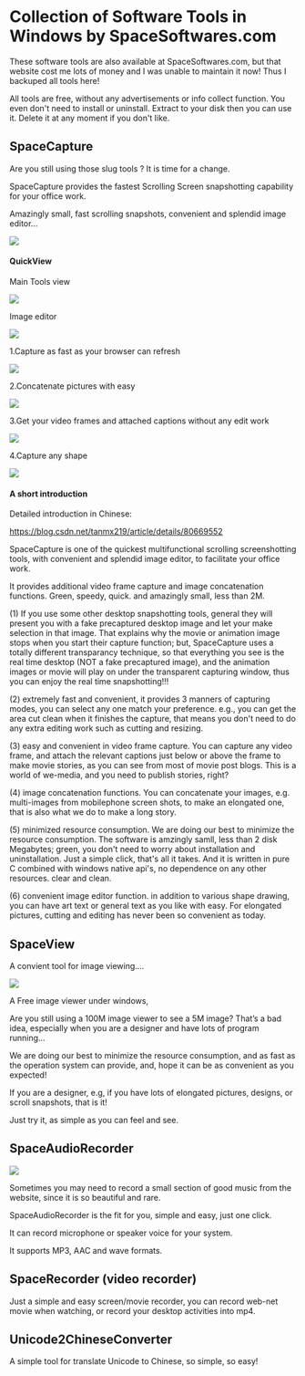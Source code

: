 # Collection of Software Tools in Windows by SpaceSoftwares.com



These software tools are also available at SpaceSoftwares.com, but that website cost me lots of money and I was unable to maintain it now! Thus I backuped all tools here!

All tools are free, without any advertisements or info collect function. You even don't need to install or uninstall. Extract to your disk then you can use it. Delete it at any moment if you don't like.



## SpaceCapture

Are you still using those slug tools ? It is time for a change.

SpaceCapture provides the fastest Scrolling Screen snapshotting capability for your office work.

Amazingly small,  fast scrolling snapshots, convenient and splendid image editor…



![](image/Effective-office-tool-300x133.jpg)

#### QuickView

Main Tools view

 ![](image/SpaceCapture107c.png)



Image editor

![](image/ImageEditor.png)

1.Capture as fast as your browser can refresh

![](image/ScrollScreenCapture.png)

2.Concatenate pictures with easy

![](image/Concatenations.png)

3.Get your video frames and attached captions without any edit work

![](image/VideoFrames2.png)



4.Capture any shape

![](image/RandomShape.png)





#### A short introduction

Detailed introduction in Chinese:

<https://blog.csdn.net/tanmx219/article/details/80669552>

SpaceCapture is one of the quickest multifunctional scrolling screenshotting tools, with convenient and splendid image editor, to facilitate your office work.

It provides additional video frame capture and image concatenation functions. Green, speedy, quick. and amazingly small, less than 2M.

(1)  If you use some other desktop snapshotting tools, general they will present you with a fake precaptured desktop image and let your make selection in that image. That explains why the movie or animation image stops when you start their capture function; but, SpaceCapture uses a totally different transparancy technique, so that everything you see is the real time desktop (NOT a fake precaptured image), and the animation images or movie will play on under the transparent capturing window, thus you can enjoy the real time snapshotting!!!

(2) extremely fast and convenient, it provides 3 manners of capturing modes, you can select any one match your preference. e.g., you can get the area cut clean when it finishes the capture, that means you don't need to do any extra editing work such as cutting and resizing. 

(3) easy and convenient in video frame capture. You can capture any video frame, and attach the relevant captions just below or above the frame to make movie stories, as you can see from most of movie post blogs. This is a world of we-media, and you need to publish stories, right? 

(4) image concatenation functions. You can concatenate your images, e.g. multi-images from mobilephone screen shots, to make an elongated one, that is also what we do to make a long story. 

(5) minimized resource consumption. We are doing our best to minimize the resource consumption. The software is amzingly samll, less than 2 disk Megabytes; green, you don't need to worry about installation and uninstallation. Just a simple click, that's all it takes. And it is written in pure C combined with windows native api's, no dependence on any other resources. clear and clean. 

(6) convenient image editor function. in addition to various shape drawing, you can have art text or general text as you like with easy. For elongated pictures, cutting and editing has never been so convenient as today.

 



## SpaceView

A convient tool for image viewing....

![](image/SpaceView474x210-300x133.png)

A Free image viewer under windows,

Are you still using a 100M image viewer to see a 5M image? That’s a bad idea, especially when you are a designer and have lots of program running…

We are doing our best to minimize the resource consumption, and as fast as the operation system can provide, and, hope it can be as convenient as you expected!

If you are a designer, e.g, if you have lots of elongated pictures, designs, or scroll snapshots, that is it!

Just try it, as simple as you can feel and see.



## SpaceAudioRecorder

![](image/musicStaff474x210-300x133.png)

Sometimes you may need to record a small section of good music from the website, since it is so beautiful and rare.

SpaceAudioRecorder is the fit for you, simple and easy, just one click.

It can record microphone or speaker voice for your system.

It supports MP3, AAC and wave formats.



## SpaceRecorder (video recorder)

Just a simple and easy screen/movie recorder, you can record web-net movie when watching, or record your desktop activities into mp4.



## Unicode2ChineseConverter

A simple tool for translate Unicode to Chinese, so simple, so easy!





